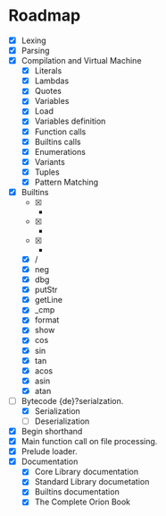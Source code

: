 Roadmap
=======

- [x] Lexing
- [x] Parsing
- [x] Compilation and Virtual Machine
	- [x] Literals
	- [x] Lambdas
	- [x] Quotes
	- [x] Variables
	- [x] Load
	- [x] Variables definition
	- [x] Function calls
	- [x] Builtins calls
	- [x] Enumerations
	- [x] Variants
	- [x] Tuples
	- [x] Pattern Matching
- [x] Builtins
	- [x] +
	- [x] -
	- [x] *
	- [x] /
	- [x] neg
	- [x] dbg
	- [x] putStr
	- [x] getLine
	- [x] \_cmp
	- [x] format
	- [x] show
	- [x] cos
	- [x] sin
	- [x] tan
	- [x] acos
	- [x] asin
	- [x] atan
- [ ] Bytecode {de}?serialzation.
    - [x] Serialization
    - [ ] Deserialization
- [x] Begin shorthand
- [x] Main function call on file processing.
- [x] Prelude loader.
- [x] Documentation
	- [x] Core Library documentation
	- [x] Standard Library documetation
	- [x] Builtins documentation
	- [x] The Complete Orion Book
